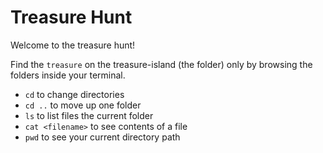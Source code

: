 # Treasure Hunt

Welcome to the treasure hunt!

Find the `treasure` on the treasure-island (the folder) only by browsing the folders inside your
terminal.

- `cd` to change directories
- `cd ..` to move up one folder
- `ls` to list files the current folder
- `cat <filename>` to see contents of a file
- `pwd` to see your current directory path
